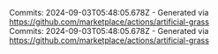 Commits: 2024-09-03T05:48:05.678Z - Generated via https://github.com/marketplace/actions/artificial-grass
<br>
Commits: 2024-09-03T05:48:05.678Z - Generated via https://github.com/marketplace/actions/artificial-grass
<br>
